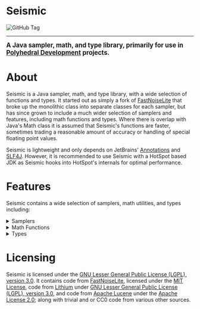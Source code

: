 # Seismic

![GitHub Tag](https://img.shields.io/github/v/tag/PolyhedralDev/Seismic?sort=semver&label=version)

---

<big><b>A Java sampler, math, and type library, primarily for use in [Polyhedral Development](https://github.com/PolyhedralDev)
projects.</b></big>

# About

Seismic is a Java sampler, math, and type library, with a wide selection of functions and types. It started out as simply a fork of
[FastNoiseLite](https://github.com/Auburn/FastNoiseLite) that broke up the monolithic class into separate classes for
each sampler, but has since grown to include a much wider selection of samplers and features, including math functions and types. Where
there is overlap with Java's Math class it is assumed that Seismic's functions are faster, sometimes trading a reasonable amount of accuracy
or handling of special floating point values.

Seismic is lightweight and only depends on JetBrains' [Annotations](https://github.com/JetBrains/java-annotations)
and [SLF4J](http://www.slf4j.org/). However, it is recommended to use Seismic with a HotSpot based JDK as Seismic hooks into HotSpot's
internals for optimal performance.

# Features

Seismic contains a wide selection of samplers, math utilities, and types including:

<details>

<summary>Samplers</summary>

### Gradient:

* OpenSimplex2
* OpenSimplex2S
* Simplex
* Perlin
* Value
* Cubically Interpolated Value Noise
* Gabor Noise

### Fractal:

* Brownian Motion
* Ping-Pong
* Ridged Fractal

### Random:

* Gaussian Noise
* White Noise
* Positive White Noise

### Other Noise:

* Cellular (Voronoi/Worley)

### Mutator:

* Domain Warp
* Cubic Spline
* Translate
* Linear Heightmap
* Fractal Gavoro Pseudoerosion

### Arithmetic:

* Addition
* Subtraction
* Multiplication
* Division
* Max
* Min

### Normalizer:

* Linear
* Linear Map
* Clamp
* Posterization
* Probability
* Scale
* Normal

### Exotic Sampler:

* Image
* Kernel

</details>

<details>

<summary>Math Functions</summary>

### Algebra:

* Inverse Square Root

### Arithmetic:

* Fused Multiply Add

### Exponential:

* Exponential

### Floating Point:

* Epsilon Equals
* Round
* Floor
* Ceiling
* Fraction

### Geometry:

* Sphere
* Cube

### Integer:

* Squash
* Integer Power of Ten
* Integer Logarithm Base Two Ceiling
* Integer Logarithm Base Two Floor
* Integer Logarithm Base Ten Ceiling
* Integer Logarithm Base Ten Floor

### Numerical Analysis:

#### Interpolation:

* Linear
* Bilinear
* Trilinear
* Cubic
* Bicubic
* Tricubic

#### Smoothstep:

* Cubic Polynomial
* Quadratic Polynomial
* Quintic Polynomial
* Cubic Rational
* Quartic Rational

### Statistic:

* Standard Deviation
* Normal Inverse

### Trigonometry:

* Sine
* Cosine
* Tangent
* Secant
* Cosecant
* Cotangent

</details>

<details>

<summary>Types</summary>

### Sampler:

* Sampler
* Derivative Sampler

### Vector:

* Vector2
* Vector2Int
* Vector3
* Vector3Int

### Enum:

* Rotation
* Distance Function

### Other:

* Cubic Spline

</details>

# Licensing

Seismic is licensed under the
[GNU Lesser General Public License (LGPL), version 3.0](https://www.gnu.org/licenses/lgpl-3.0.txt). It contains code
from [FastNoiseLite](https://github.com/Auburn/FastNoiseLite), licensed under the
[MIT License](https://github.com/Auburn/FastNoiseLite/blob/master/LICENSE), code
from [Lithium](https://github.com/CaffeineMC/lithium-fabric)
under [GNU Lesser General Public License (LGPL), version 3.0](https://github.com/CaffeineMC/lithium-fabric/blob/develop/LICENSE.txt), and
code from [Apache Lucene](https://github.com/apache/lucene) under
the [Apache License 2.0](https://github.com/apache/lucene/blob/main/LICENSE.txt); along with trivial and or CC0 code from various other
sources.
